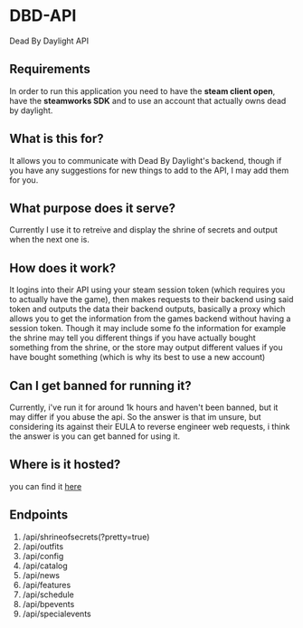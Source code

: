 # DBD-API
Dead By Daylight API

## Requirements
In order to run this application you need to have the **steam client open**, have the **steamworks SDK** and to use an account that actually owns dead by daylight.

## What is this for?
It allows you to communicate with Dead By Daylight's backend, though if you have any suggestions for new things to add to the API, I may add them for you.

## What purpose does it serve?
Currently I use it to retreive and display the shrine of secrets and output when the next one is.

## How does it work?
It logins into their API using your steam session token (which requires you to actually have the game), then makes requests to their backend using said token and outputs the data their backend outputs, basically a proxy which allows you to get the information from the games backend without having a session token. Though it may include some fo the information for example the shrine may tell you different things if you have actually bought something from the shrine, or the store may output different values if you have bought something (which is why its best to use a new account)

## Can I get banned for running it?
Currently, i've run it for around 1k hours and haven't been banned, but it may differ if you abuse the api. So the answer is that im unsure, but considering its against their EULA to reverse engineer web requests, i think the answer is you can get banned for using it.

## Where is it hosted?
you can find it [here](https://dbd.wolfer.io)

## Endpoints
1. /api/shrineofsecrets(?pretty=true)
2. /api/outfits
3. /api/config
4. /api/catalog
5. /api/news
6. /api/features
7. /api/schedule
8. /api/bpevents
9. /api/specialevents
